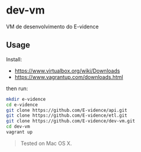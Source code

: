 # dev-vm
VM de desenvolvimento do E-vidence

## Usage

Install:

 * https://www.virtualbox.org/wiki/Downloads
 * https://www.vagrantup.com/downloads.html

then run:

```bash
mkdir e-vidence
cd e-vidence
git clone https://github.com/E-vidence/api.git
git clone https://github.com/E-vidence/etl.git
git clone https://github.com/E-vidence/dev-vm.git
cd dev-vm
vagrant up
```

> Tested on Mac OS X.
